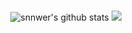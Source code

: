 <br />
	<p align="center">
		<img src="https://github-readme-stats.vercel.app/api?username=snnwer&show_icons=true&include_all_commits=true&theme=dark&hide_border=true" alt="snnwer's github stats" /></a>
		<img src="https://github-readme-stats.vercel.app/api/top-langs/?username=snnwer&layout=compact&theme=dark&hide_border=true" /></a>
	</p>